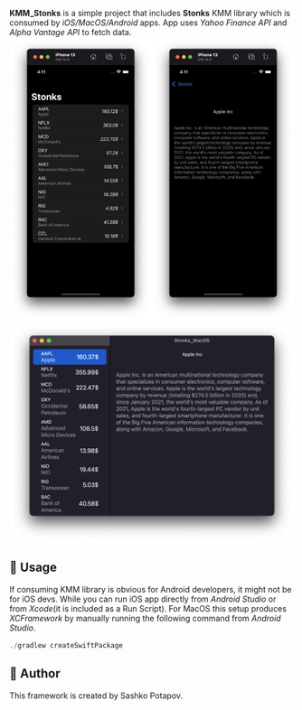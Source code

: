 **KMM_Stonks** is a simple project that includes **Stonks** KMM library which is consumed by *iOS/MacOS/Android* apps. App uses *Yahoo Finance API* and *Alpha Vantage API* to fetch data.
<img src="iOS.png"/>
<img src="MacOS.png"/>
## 🔧 Usage
If consuming KMM library is obvious for Android developers, it might not be for iOS devs. 
While you can run iOS app directly from *Android Studio* or from *Xcode*(it is included as a Run Script).
For MacOS this setup produces *XCFramework* by manually running the following command from *Android Studio*.
```kotlin
./gradlew createSwiftPackage
```
## 👤 Author
This framework is created by Sashko Potapov.



